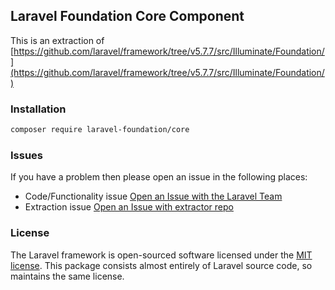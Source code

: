 ## Laravel Foundation Core Component

This is an extraction of [https://github.com/laravel/framework/tree/v5.7.7/src/Illuminate/Foundation/](https://github.com/laravel/framework/tree/v5.7.7/src/Illuminate/Foundation/)

### Installation

```bash
composer require laravel-foundation/core
```


### Issues

If you have a problem then please open an issue in the following places:

* Code/Functionality issue [Open an Issue with the Laravel Team](https://github.com/laravel/framework/issues/new/choose)
* Extraction issue [Open an Issue with extractor repo](https://github.com/laravel-foundation/readme/issues/new)


### License

The Laravel framework is open-sourced software licensed under the [MIT license](http://opensource.org/licenses/MIT). This package consists almost entirely of Laravel source code, so maintains the same license.
